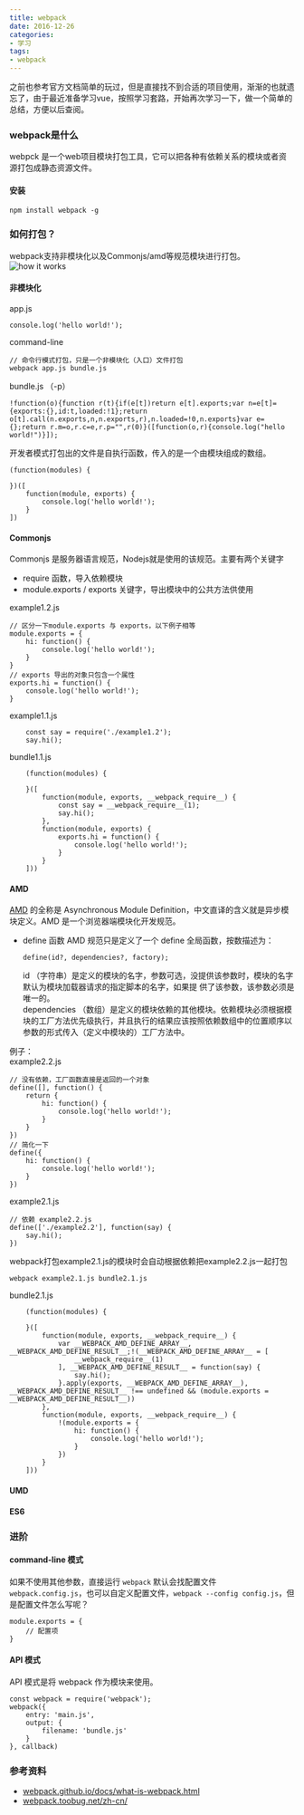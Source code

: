 ```yaml
---
title: webpack
date: 2016-12-26
categories: 
- 学习
tags:
- webpack
---
```

之前也参考官方文档简单的玩过，但是直接找不到合适的项目使用，渐渐的也就遗忘了，由于最近准备学习vue，按照学习套路，开始再次学习一下，做一个简单的总结，方便以后查阅。  
<!-- more -->
### webpack是什么
webpck 是一个web项目模块打包工具，它可以把各种有依赖关系的模块或者资源打包成静态资源文件。  

#### 安装
```
npm install webpack -g
```

### 如何打包？
webpack支持非模块化以及Commonjs/amd等规范模块进行打包。  
![how it works](/assets/imgs/20161226/how-it-works.png)
#### 非模块化
app.js
```
console.log('hello world!');
```
command-line
```
// 命令行模式打包，只是一个非模块化（入口）文件打包
webpack app.js bundle.js
```
bundle.js （-p）
```
!function(o){function r(t){if(e[t])return e[t].exports;var n=e[t]={exports:{},id:t,loaded:!1};return o[t].call(n.exports,n,n.exports,r),n.loaded=!0,n.exports}var e={};return r.m=o,r.c=e,r.p="",r(0)}([function(o,r){console.log("hello world!")}]);
```
开发者模式打包出的文件是自执行函数，传入的是一个由模块组成的数组。  
```
(function(modules) {
	
})([
	function(module, exports) {
		console.log('hello world!');
	}
])
```

#### Commonjs
Commonjs 是服务器语言规范，Nodejs就是使用的该规范。主要有两个关键字
- require 函数，导入依赖模块
- module.exports / exports 关键字，导出模块中的公共方法供使用

example1.2.js  
```
// 区分一下module.exports 与 exports，以下例子相等
module.exports = {
	hi: function() {
		console.log('hello world!');
	}
}
// exports 导出的对象只包含一个属性
exports.hi = function() {
	console.log('hello world!');
}
```

example1.1.js  
```
	const say = require('./example1.2');
	say.hi();
```
bundle1.1.js  
```
	(function(modules) {

	}([
		function(module, exports, __webpack_require__) {
			const say = __webpack_require__(1);
			say.hi();
		},
		function(module, exports) {
			exports.hi = function() {
				console.log('hello world!');
			}
		}
	]))
```

#### AMD
[AMD](https://github.com/amdjs/amdjs-api/wiki/AMD) 的全称是 Asynchronous Module Definition，中文直译的含义就是异步模块定义。AMD 是一个浏览器端模块化开发规范。  
- define 函数
  AMD 规范只是定义了一个 define 全局函数，按数描述为：  
  ```
  define(id?, dependencies?, factory);
  ```
  id （字符串）是定义的模块的名字，参数可选，没提供该参数时，模块的名字默认为模块加载器请求的指定脚本的名字，如果提  供了该参数，该参数必须是唯一的。  
  dependencies （数组）是定义的模块依赖的其他模块。依赖模块必须根据模块的工厂方法优先级执行，并且执行的结果应该按照依赖数组中的位置顺序以参数的形式传入（定义中模块的）工厂方法中。  

例子：  
example2.2.js  
```
// 没有依赖，工厂函数直接是返回的一个对象
define([], function() {
	return {
		hi: function() {
			console.log('hello world!');
		}
	}
})
// 简化一下
define({
	hi: function() {
		console.log('hello world!');
	}
})
```
example2.1.js  
```
// 依赖 example2.2.js 
define(['./example2.2'], function(say) {
	say.hi();
})
```
webpack打包example2.1.js的模块时会自动根据依赖把example2.2.js一起打包  
```
webpack example2.1.js bundle2.1.js
```

bundle2.1.js
```
	(function(modules) {

	}([
		function(module, exports, __webpack_require__) {
			var __WEBPACK_AMD_DEFINE_ARRAY__, __WEBPACK_AMD_DEFINE_RESULT__;!(__WEBPACK_AMD_DEFINE_ARRAY__ = [
				__webpack_require__(1)
			], __WEBPACK_AMD_DEFINE_RESULT__ = function(say) {
				say.hi();
			}.apply(exports, __WEBPACK_AMD_DEFINE_ARRAY__), __WEBPACK_AMD_DEFINE_RESULT__ !== undefined && (module.exports = __WEBPACK_AMD_DEFINE_RESULT__))
		},
		function(module, exports, __webpack_require__) {
			!(module.exports = {
				hi: function() {
					console.log('hello world!');
				}
			})
		}
	]))
```

#### UMD

#### ES6

### 进阶
#### command-line 模式
如果不使用其他参数，直接运行 `webpack` 默认会找配置文件 `webpack.config.js`，也可以自定义配置文件，`webpack --config config.js`，但是配置文件怎么写呢？  

```
module.exports = {
	// 配置项
}
```

#### API 模式
API 模式是将 webpack 作为模块来使用。  
```
const webpack = require('webpack');
webpack({
	entry: 'main.js',
	output: {
		filename: 'bundle.js'
	}
}, callback)
```

### 参考资料
- [webpack.github.io/docs/what-is-webpack.html](//webpack.github.io/docs/what-is-webpack.html)
- [webpack.toobug.net/zh-cn/](//webpack.toobug.net/zh-cn/)